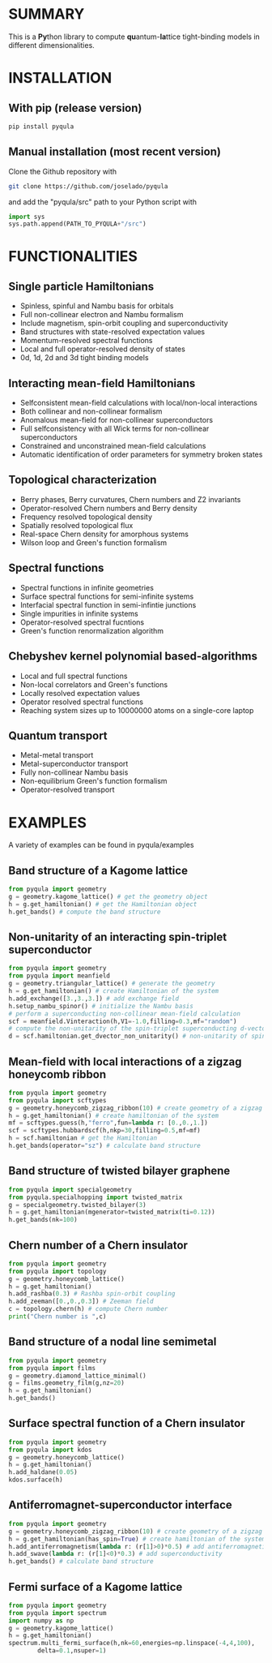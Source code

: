 # SUMMARY #
This is a **Py**thon library to compute **qu**antum-**la**ttice 
tight-binding models in different dimensionalities.


# INSTALLATION #
## With pip (release version) ##
```bash
pip install pyqula
```

## Manual installation (most recent version) ##
Clone the Github repository with

```bash
git clone https://github.com/joselado/pyqula
```

and add the "pyqula/src" path to your Python script with

```python
import sys
sys.path.append(PATH_TO_PYQULA+"/src")
```




# FUNCTIONALITIES #
## Single particle Hamiltonians ##
- Spinless, spinful and Nambu basis for orbitals
- Full non-collinear electron and Nambu formalism
- Include magnetism, spin-orbit coupling and superconductivity
- Band structures with state-resolved expectation values
- Momentum-resolved spectral functions
- Local and full operator-resolved density of states
- 0d, 1d, 2d and 3d tight binding models 

## Interacting mean-field Hamiltonians ##
- Selfconsistent mean-field calculations with local/non-local interactions
- Both collinear and non-collinear formalism
- Anomalous mean-field for non-collinear superconductors
- Full selfconsistency with all Wick terms for non-collinear superconductors
- Constrained and unconstrained mean-field calculations
- Automatic identification of order parameters for symmetry broken states

## Topological characterization ##
- Berry phases, Berry curvatures, Chern numbers and Z2 invariants
- Operator-resolved Chern numbers and Berry density
- Frequency resolved topological density
- Spatially resolved topological flux
- Real-space Chern density for amorphous systems
- Wilson loop and Green's function formalism

## Spectral functions ##
- Spectral functions in infinite geometries
- Surface spectral functions for semi-infinite systems
- Interfacial spectral function in semi-infintie junctions
- Single impurities in infinite systems
- Operator-resolved spectral fucntions
- Green's function renormalization algorithm

## Chebyshev kernel polynomial based-algorithms ##
- Local and full spectral functions
- Non-local correlators and Green's functions
- Locally resolved expectation values
- Operator resolved spectral functions
- Reaching system sizes up to 10000000 atoms on a single-core laptop

## Quantum transport ##
- Metal-metal transport
- Metal-superconductor transport
- Fully non-collinear Nambu basis
- Non-equilibrium Green's function formalism
- Operator-resolved transport

# EXAMPLES #
A variety of examples can be found in pyqula/examples


## Band structure of a Kagome lattice
```python
from pyqula import geometry
g = geometry.kagome_lattice() # get the geometry object
h = g.get_hamiltonian() # get the Hamiltonian object
h.get_bands() # compute the band structure
```

## Non-unitarity of an interacting spin-triplet superconductor
```python
from pyqula import geometry
from pyqula import meanfield
g = geometry.triangular_lattice() # generate the geometry
h = g.get_hamiltonian() # create Hamiltonian of the system
h.add_exchange([3.,3.,3.]) # add exchange field
h.setup_nambu_spinor() # initialize the Nambu basis
# perform a superconducting non-collinear mean-field calculation
scf = meanfield.Vinteraction(h,V1=-1.0,filling=0.3,mf="random")
# compute the non-unitarity of the spin-triplet superconducting d-vector
d = scf.hamiltonian.get_dvector_non_unitarity() # non-unitarity of spin-triplet
```


## Mean-field with local interactions of a zigzag honeycomb ribbon
```python
from pyqula import geometry
from pyqula import scftypes
g = geometry.honeycomb_zigzag_ribbon(10) # create geometry of a zigzag ribbon
h = g.get_hamiltonian() # create hamiltonian of the system
mf = scftypes.guess(h,"ferro",fun=lambda r: [0.,0.,1.])
scf = scftypes.hubbardscf(h,nkp=30,filling=0.5,mf=mf)
h = scf.hamiltonian # get the Hamiltonian
h.get_bands(operator="sz") # calculate band structure
```

## Band structure of twisted bilayer graphene
```python
from pyqula import specialgeometry
from pyqula.specialhopping import twisted_matrix
g = specialgeometry.twisted_bilayer(3)
h = g.get_hamiltonian(mgenerator=twisted_matrix(ti=0.12))
h.get_bands(nk=100)
```

## Chern number of a Chern insulator
```python
from pyqula import geometry
from pyqula import topology
g = geometry.honeycomb_lattice()
h = g.get_hamiltonian()
h.add_rashba(0.3) # Rashba spin-orbit coupling
h.add_zeeman([0.,0.,0.3]) # Zeeman field
c = topology.chern(h) # compute Chern number
print("Chern number is ",c)
```

## Band structure of a nodal line semimetal
```python
from pyqula import geometry
from pyqula import films
g = geometry.diamond_lattice_minimal()
g = films.geometry_film(g,nz=20)
h = g.get_hamiltonian()
h.get_bands()
```

## Surface spectral function of a Chern insulator
```python
from pyqula import geometry
from pyqula import kdos
g = geometry.honeycomb_lattice()
h = g.get_hamiltonian()
h.add_haldane(0.05)
kdos.surface(h)
```

## Antiferromagnet-superconductor interface
```python
from pyqula import geometry
g = geometry.honeycomb_zigzag_ribbon(10) # create geometry of a zigzag ribbon
h = g.get_hamiltonian(has_spin=True) # create hamiltonian of the system
h.add_antiferromagnetism(lambda r: (r[1]>0)*0.5) # add antiferromagnetism
h.add_swave(lambda r: (r[1]<0)*0.3) # add superconductivity
h.get_bands() # calculate band structure
```

## Fermi surface of a Kagome lattice
```python
from pyqula import geometry
from pyqula import spectrum
import numpy as np
g = geometry.kagome_lattice()
h = g.get_hamiltonian()
spectrum.multi_fermi_surface(h,nk=60,energies=np.linspace(-4,4,100),
        delta=0.1,nsuper=1)
```


